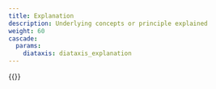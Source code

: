 ```yaml
---
title: Explanation
description: Underlying concepts or principle explained
weight: 60
cascade:
  params:
    diataxis: diataxis_explanation
---
```


{{<children />}}